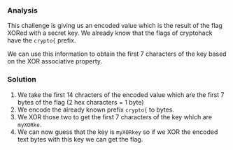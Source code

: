 ### Analysis
This challenge is giving us an encoded value which is the result of the flag XORed with a secret key. We already know that the flags of cryptohack have the `crypto{` prefix.

 We can use this information to obtain the first 7 characters of the key based on the XOR associative property.

### Solution
1. We take the first 14 chracters of the encoded value which are the first 7 bytes of the flag (2 hex characters = 1 byte)
2. We encode the already known prefix `crypto{` to bytes.
3. We XOR those two to get the first 7 characters of the key which are `myXORke`.
4. We can now guess that the key is `myXORkey` so if we XOR the encoded text bytes with this key we can get the flag.
